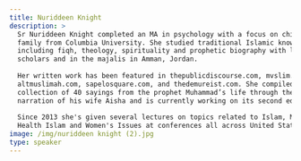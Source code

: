 ```yaml
---
title: Nuriddeen Knight
description: >
  Sr Nuriddeen Knight completed an MA in psychology with a focus on child and
  family from Columbia University. She studied traditional Islamic knowledge
  including fiqh, theology, spirituality and prophetic biography with local
  scholars and in the majalis in Amman, Jordan.
   
  Her written work has been featured in thepublicdiscourse.com, mvslim.com,
  altmuslimah.com, sapelosquare.com, and thedemureist.com. She compiled a
  collection of 40 sayings from the prophet Muhammad’s life through the
  narration of his wife Aisha and is currently working on its second edition.
   
  Since 2013 she's given several lectures on topics related to Islam, Mental
  Health Islam and Women's Issues at conferences all across United States.
image: /img/nuriddeen knight (2).jpg
type: speaker
---
```


